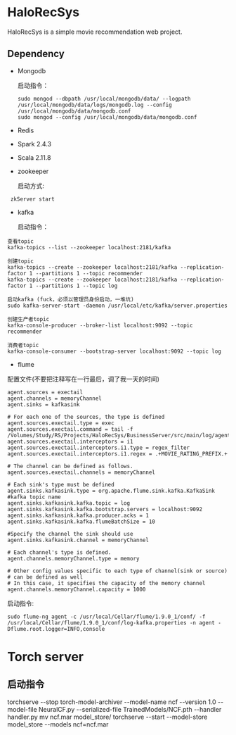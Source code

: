 # HaloRecSys 

HaloRecSys is a simple movie recommendation web project.



## Dependency

- Mongodb

  启动指令：

  ```shell
  sudo mongod --dbpath /usr/local/mongodb/data/ --logpath /usr/local/mongodb/data/logs/mongodb.log --config /usr/local/mongodb/data/mongodb.conf
  sudo mongod --config /usr/local/mongodb/data/mongodb.conf
  ```

  

- Redis

- Spark 2.4.3

- Scala 2.11.8

- zookeeper
    
    启动方式:
```shell script
 zkServer start
```
   
- kafka

    启动指令：
 ``` shell script 
查看topic 
kafka-topics --list --zookeeper localhost:2181/kafka

创建topic
kafka-topics --create --zookeeper localhost:2181/kafka --replication-factor 1 --partitions 1 --topic recommender
kafka-topics --create --zookeeper localhost:2181/kafka --replication-factor 1 --partitions 1 --topic log

启动kafka (fuck，必须以管理员身份启动，一堆坑)
sudo kafka-server-start -daemon /usr/local/etc/kafka/server.properties

创建生产者topic
kafka-console-producer --broker-list localhost:9092 --topic recommender

消费者topic
kafka-console-consumer --bootstrap-server localhost:9092 --topic log
  ```

- flume

配置文件(不要把注释写在一行最后，调了我一天的时间)
```shell script
agent.sources = exectail
agent.channels = memoryChannel
agent.sinks = kafkasink

# For each one of the sources, the type is defined
agent.sources.exectail.type = exec
agent.sources.exectail.command = tail -f /Volumes/Study/RS/Projects/HaloRecSys/BusinessServer/src/main/log/agent.log
agent.sources.exectail.interceptors = i1
agent.sources.exectail.interceptors.i1.type = regex_filter
agent.sources.exectail.interceptors.i1.regex = .+MOVIE_RATING_PREFIX.+

# The channel can be defined as follows.
agent.sources.exectail.channels = memoryChannel

# Each sink's type must be defined
agent.sinks.kafkasink.type = org.apache.flume.sink.kafka.KafkaSink
#kafka topic name
agent.sinks.kafkasink.kafka.topic = log
agent.sinks.kafkasink.kafka.bootstrap.servers = localhost:9092
agent.sinks.kafkasink.kafka.producer.acks = 1
agent.sinks.kafkasink.kafka.flumeBatchSize = 10

#Specify the channel the sink should use
agent.sinks.kafkasink.channel = memoryChannel

# Each channel's type is defined.
agent.channels.memoryChannel.type = memory

# Other config values specific to each type of channel(sink or source)
# can be defined as well
# In this case, it specifies the capacity of the memory channel
agent.channels.memoryChannel.capacity = 1000
```

启动指令:
```shell script
sudo flume-ng agent -c /usr/local/Cellar/flume/1.9.0_1/conf/ -f /usr/local/Cellar/flume/1.9.0_1/conf/log-kafka.properties -n agent -Dflume.root.logger=INFO,console
```


# Torch server
## 启动指令
torchserve --stop
torch-model-archiver --model-name ncf --version 1.0 --model-file NeuralCF.py --serialized-file TrainedModels/NCF.pth --handler handler.py
mv ncf.mar model_store/
torchserve --start --model-store model_store --models ncf=ncf.mar